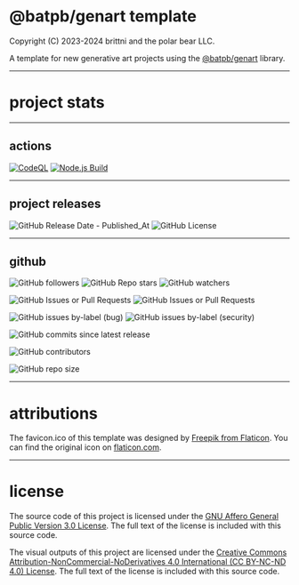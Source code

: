 # @batpb/genart template

Copyright (C) 2023-2024 brittni and the polar bear LLC.

A template for new generative art projects using the [@batpb/genart](https://www.npmjs.com/package/@batpb/genart) library.

----

# project stats

----

## actions

[![CodeQL](https://github.com/brittni-and-the-polar-bear/genart-template/actions/workflows/codeql.yml/badge.svg)](https://github.com/brittni-and-the-polar-bear/genart-template/actions/workflows/codeql.yml)
[![Node.js Build](https://github.com/brittni-and-the-polar-bear/genart-template/actions/workflows/node-js.yml/badge.svg)](https://github.com/brittni-and-the-polar-bear/genart-template/actions/workflows/node-js.yml)

----

## project releases

![GitHub Release Date - Published_At](https://img.shields.io/github/release-date/brittni-and-the-polar-bear/genart-template)
![GitHub License](https://img.shields.io/github/license/brittni-and-the-polar-bear/genart-template?)

----

## github

![GitHub followers](https://img.shields.io/github/followers/brittni-and-the-polar-bear)
![GitHub Repo stars](https://img.shields.io/github/stars/brittni-and-the-polar-bear/genart-template)
![GitHub watchers](https://img.shields.io/github/watchers/brittni-and-the-polar-bear/genart-template)

![GitHub Issues or Pull Requests](https://img.shields.io/github/issues/brittni-and-the-polar-bear/genart-template)
![GitHub Issues or Pull Requests](https://img.shields.io/github/issues-pr/brittni-and-the-polar-bear/genart-template)

![GitHub issues by-label (bug)](https://img.shields.io/github/issues/brittni-and-the-polar-bear/genart-template/bug?color=red)
![GitHub issues by-label (security)](https://img.shields.io/github/issues/brittni-and-the-polar-bear/genart-template/security?color=red)

![GitHub commits since latest release](https://img.shields.io/github/commits-since/brittni-and-the-polar-bear/genart-template/latest)

![GitHub contributors](https://img.shields.io/github/contributors-anon/brittni-and-the-polar-bear/genart-template)

![GitHub repo size](https://img.shields.io/github/repo-size/brittni-and-the-polar-bear/genart-template)

----

# attributions

The favicon.ico of this template was designed by
[Freepik from Flaticon](https://www.flaticon.com/free-icons/art).
You can find the original icon on
[flaticon.com](https://www.flaticon.com/free-icon/art_1756752?term=art&page=1&position=38&origin=search&related_id=1756752).

----

# license

The source code of this project is licensed under the
[GNU Affero General Public Version 3.0 License](https://www.gnu.org/licenses/agpl-3.0.en.html).
The full text of the license is included with this source code.

The visual outputs of this project are licensed under the
[Creative Commons Attribution-NonCommercial-NoDerivatives 4.0 International (CC BY-NC-ND 4.0) License](https://creativecommons.org/licenses/by-nc-nd/4.0/).
The full text of the license is included with this source code.
